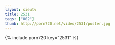```yaml
--- 
layout: sieutv
title: 2531
tags: ["002"]
thumb: http://porn720.net/video/2531/poster.jpg
---
```

{% include porn720 key="2531" %} 

